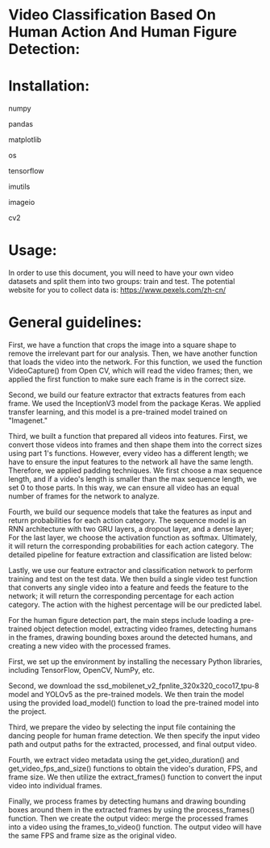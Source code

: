 # Video Classification Based On Human Action And Human Figure Detection:

# Installation:
numpy

pandas

matplotlib

os

tensorflow

imutils

imageio

cv2

# Usage:
In order to use this document, you will need to have your own video datasets and split them into two groups: train and test.
The potential website for you to collect data is: https://www.pexels.com/zh-cn/ 


# General guidelines: 
First, we have a function that crops the image into a square shape to remove the irrelevant part for our analysis. Then, we have another function that loads the video into the network. For this function, we used the function VideoCapture() from Open CV, which will read the video frames; then, we applied the first function to make sure each frame is in the correct size. 

Second, we build our feature extractor that extracts features from each frame. We used the InceptionV3 model from the package Keras. We applied transfer learning, and this model is a pre-trained model trained on "Imagenet."

Third, we built a function that prepared all videos into features. First, we convert those videos into frames and then shape them into the correct sizes using part 1's functions. However, every video has a different length; we have to ensure the input features to the network all have the same length. Therefore, we applied padding techniques. We first choose a max sequence length, and if a video's length is smaller than the max sequence length, we set 0 to those parts. In this way, we can ensure all video has an equal number of frames for the network to analyze.

Fourth, we build our sequence models that take the features as input and return probabilities for each action category. The sequence model is an RNN architecture with two GRU layers, a dropout layer, and a dense layer; For the last layer, we choose the activation function as softmax. Ultimately, it will return the corresponding probabilities for each action category. The detailed pipeline for feature extraction and classification are listed below:

Lastly, we use our feature extractor and classification network to perform training and test on the test data. We then build a single video test function that converts any single video into a feature and feeds the feature to the network; it will return the corresponding percentage for each action category. The action with the highest percentage will be our predicted label.

For the human figure detection part, the main steps include loading a pre-trained object detection model, extracting video frames, detecting humans in the frames, drawing bounding boxes around the detected humans, and creating a new video with the processed frames.

First, we set up the environment by installing the necessary Python libraries, including TensorFlow, OpenCV, NumPy, etc.

Second, we download the ssd_mobilenet_v2_fpnlite_320x320_coco17_tpu-8 model and YOLOv5 as the pre-trained models. We then train the model using the provided load_model() function to load the pre-trained model into the project.

Third, we prepare the video by selecting the input file containing the dancing people for human frame detection. We then specify the input video path and output paths for the extracted, processed, and final output video.

Fourth, we extract video metadata using the get_video_duration() and get_video_fps_and_size() functions to obtain the video's duration, FPS, and frame size. We then utilize the extract_frames() function to convert the input video into individual frames.

Finally, we process frames by detecting humans and drawing bounding boxes around them in the extracted frames by using the process_frames() function. Then we create the output video: merge the processed frames into a video using the frames_to_video() function. The output video will have the same FPS and frame size as the original video.

